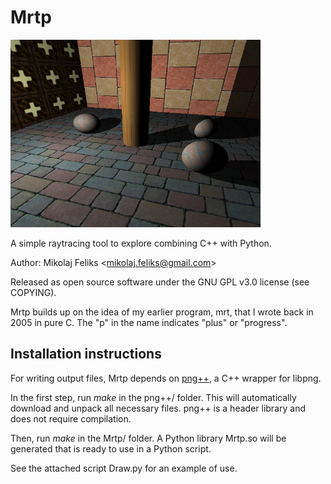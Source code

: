 # Mrtp
<img src="./sample.png" alt="Sample image" width="400" />


A simple raytracing tool to explore combining C++ with Python.<br>

Author: Mikolaj Feliks \<<mikolaj.feliks@gmail.com>\>

Released as open source software under the GNU GPL v3.0 license (see COPYING).

Mrtp builds up on the idea of my earlier program, mrt, that I wrote back in 
2005 in pure C. The "p" in the name indicates "plus" or "progress".


## Installation instructions

For writing output files, Mrtp depends on [png++](http://www.nongnu.org/pngpp/), 
a C++ wrapper for libpng. 

In the first step, run *make* in the png++/ folder. This will automatically 
download and unpack all necessary files. png++ is a header library and does 
not require compilation. 

Then, run *make* in the Mrtp/ folder. A Python library Mrtp.so will be
generated that is ready to use in a Python script.

See the attached script Draw.py for an example of use.
